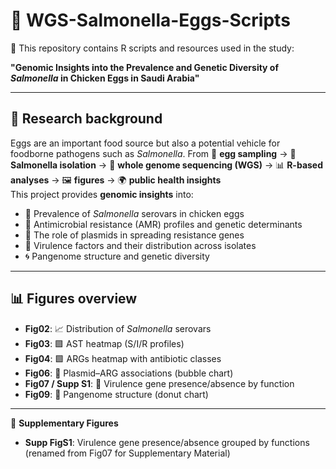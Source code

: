 
# 🧬 WGS-Salmonella-Eggs-Scripts 

📌 This repository contains R scripts and resources used in the study:  

**"Genomic Insights into the Prevalence and Genetic Diversity of *Salmonella* in Chicken Eggs in Saudi Arabia"**


---

## 🔬 Research background

Eggs are an important food source but also a potential vehicle for foodborne pathogens such as *Salmonella*. 
From 🥚 **egg sampling** → 🧫 **Salmonella isolation** → 🧬 **whole genome sequencing (WGS)** → 📊 **R-based analyses** → 🖼️ **figures** → 🌍 **public health insights**  
This project provides **genomic insights** into:  

- 🧫 Prevalence of *Salmonella* serovars in chicken eggs  
- 💊 Antimicrobial resistance (AMR) profiles and genetic determinants  
- 🔗 The role of plasmids in spreading resistance genes  
- 🧪 Virulence factors and their distribution across isolates  
- 🌀 Pangenome structure and genetic diversity  

---

## 📊 Figures overview

- **Fig02**: 📈 Distribution of *Salmonella* serovars  
- **Fig03**: 🟪 AST heatmap (S/I/R profiles)  
- **Fig04**: 🟩 ARGs heatmap with antibiotic classes  
- **Fig06**: 🔗 Plasmid–ARG associations (bubble chart)  
- **Fig07 / Supp S1**: 🧪 Virulence gene presence/absence by function  
- **Fig09**: 🍩 Pangenome structure (donut chart)  

---

📑 **Supplementary Figures**  
- **Supp FigS1**: Virulence gene presence/absence grouped by functions (renamed from Fig07 for Supplementary Material)  
